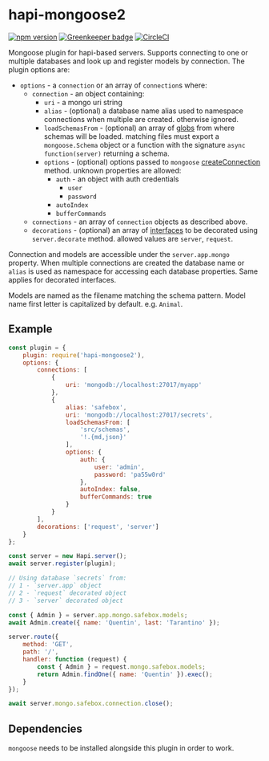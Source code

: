 # hapi-mongoose2

[![npm version](https://badge.fury.io/js/hapi-mongoose2.svg)](https://badge.fury.io/js/hapi-mongoose2)
[![Greenkeeper badge](https://badges.greenkeeper.io/nakardo/hapi-mongoose2.svg)](https://greenkeeper.io/)
[![CircleCI](https://circleci.com/gh/nakardo/hapi-mongoose2.svg?style=svg)](https://circleci.com/gh/nakardo/hapi-mongoose2)

Mongoose plugin for hapi-based servers. Supports connecting to one or multiple databases and look up and register models by connection. The plugin options are:

- `options` - a `connection` or an array of `connection`s where:
  - `connection` - an object containing:
    - `uri` - a mongo uri string
    - `alias` - (optional) a database name alias used to namespace connections when multiple are created. otherwise ignored.
    - `loadSchemasFrom` - (optional) an array of [globs](https://github.com/isaacs/minimatch#usage) from where schemas will be loaded. matching files must export a `mongoose.Schema` object or a function with the signature `async function(server)` returning a schema.
    - `options` - (optional) options passed to `mongoose` [createConnection](https://mongoosejs.com/docs/connections.html#options) method. unknown properties are allowed:
      - `auth` - an object with auth credentials
        - `user`
        - `password`
      - `autoIndex`
      - `bufferCommands`
  - `connections` - an array of `connection` objects as described above.
  - `decorations` - (optional) an array of [interfaces](https://hapijs.com/api#-serverdecoratetype-property-method-options) to be decorated using `server.decorate` method. allowed values are `server`, `request`.

Connection and models are accessible under the `server.app.mongo` property. When multiple connections are created the database name or `alias` is used as namespace for accessing each database properties. Same applies for decorated interfaces.

Models are named as the filename matching the schema pattern. Model name first letter is capitalized by default. e.g. `Animal`.

## Example

```javascript
const plugin = {
    plugin: require('hapi-mongoose2'),
    options: {
        connections: [
            {
                uri: 'mongodb://localhost:27017/myapp'
            },
            {
                alias: 'safebox',
                uri: 'mongodb://localhost:27017/secrets',
                loadSchemasFrom: [
                    'src/schemas',
                    '!.{md,json}'
                ],
                options: {
                    auth: {
                        user: 'admin',
                        password: 'pa55w0rd'
                    },
                    autoIndex: false,
                    bufferCommands: true
                }
            }
        ],
        decorations: ['request', 'server']
    }
};

const server = new Hapi.server();
await server.register(plugin);

// Using database `secrets` from:
// 1 - `server.app` object
// 2 - `request` decorated object
// 3 - `server` decorated object

const { Admin } = server.app.mongo.safebox.models;
await Admin.create({ name: 'Quentin', last: 'Tarantino' });

server.route({
    method: 'GET',
    path: '/',
    handler: function (request) {
        const { Admin } = request.mongo.safebox.models;
        return Admin.findOne({ name: 'Quentin' }).exec();
    }
});

await server.mongo.safebox.connection.close();
```
## Dependencies
`mongoose` needs to be installed alongside this plugin in order to work.
